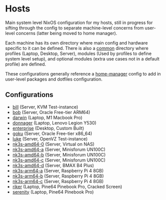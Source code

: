 # Hosts

Main system level NixOS configuration for my hosts, still in progress for sifting through the config to separate machine-level concerns from user-level concerns (latter being moved to home manager).

Each machine has its own directory where main config and hardware specific to it can be defined. There is also a [common](common) directory where profiles (Laptop, Desktop, Server), modules (Used by profiles to define system level setup), and optional modules (extra use cases not in a default profile) are defined.

These configurations generally reference a [home-manager](../home-manager) config to add in user-level packages and dotfiles configuration.

##  Configurations

- [bill](bill) (Server, KVM Test-instance)
- [bob](bob) (Server, Oracle Free-tier ARM64)
- [darwin](darwin) (Laptop, M1 Macbook Pro)
- [donnager](donnager) (Laptop, Lenovo Legion Y530)
- [enterprise](enterprise) (Desktop, Custom Built)
- [goku](goku) (Server, Oracle Free-tier x86_64)
- [luke](luke) (Server, OpenVZ Test-instance)
- [nk3s-amd64-0](nk3s-amd64-0) (Server, Virtual on NAS)
- [nk3s-amd64-a](nk3s-amd64-a) (Server, Minisforum UN100C)
- [nk3s-amd64-b](nk3s-amd64-b) (Server, Minisforum UN100C)
- [nk3s-amd64-c](nk3s-amd64-c) (Server, Minisforum UN100C)
- [nk3s-amd64-d](nk3s-amd64-d) (Server, BMAX B4 Plus)
- [nk3s-arm64-a](nk3s-arm64-a) (Server, Raspberry Pi 4 8GB)
- [nk3s-arm64-b](nk3s-arm64-b) (Server, Raspberry Pi 4 8GB)
- [nk3s-arm64-c](nk3s-arm64-c) (Server, Raspberry Pi 4 8GB)
- [riker](riker) (Laptop, Pine64 Pinebook Pro, Cracked Screen)
- [serenity](serenity) (Laptop, Pine64 Pinebook Pro)